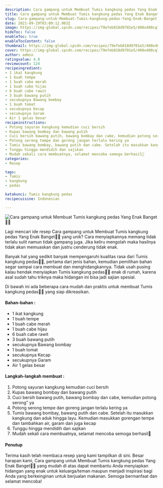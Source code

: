 ```yaml
---
description: Cara gampang untuk Membuat Tumis kangkung pedas Yang Enak Banget"
title: Cara gampang untuk Membuat Tumis kangkung pedas Yang Enak Banget
slug: Cara-gampang-untuk-Membuat-Tumis-kangkung-pedas-Yang-Enak-Banget
date: 2021-09-29T03:09:12.063Z
image: https://img-global.cpcdn.com/recipes/79efeb818d9701e5/400x400cq70/photo.jpg
hideToc: false
enableToc: true
enableTocContent: false
thumbnail: https://img-global.cpcdn.com/recipes/79efeb818d9701e5/400x400cq70/photo.jpg
cover: https://img-global.cpcdn.com/recipes/79efeb818d9701e5/400x400cq70/photo.jpg
author: admin
ratingvalue: 4.8
reviewcount: 124
recipeingredient:
- 1 ikat kangkung
- 1 buah tempe
- 1 buah cabe merah
- 1 buah cabe hijau
- 6 buah cabe rawit
- 3 buah bawang putih
- secukupnya Bawang bombay
- 1 buah tomat
- secukupnya Kecap
- secukupnya Garam
- Air 1 gelas besar
recipeinstructions:
- Potong sayuran kangkung kemudian cuci bersih
- Kupas bawang bombay dan bawang putih
- Cuci bersih bawang putih, bawang bombay dan cabe, kemudian potong serong” ya
- Potong serong tempe dan goreng jangan terlalu kering ya
- Tumis bawang bombay, bawang putih dan cabe. Setelah itu masukkan kangkung dan aduk hingga layu. Kemudian masukkan gorengan tempe dan tambahkan air, garam dan juga kecap
- Tunggu hingga mendidih dan sajikan
- Mudah sekali cara membuatnya, selamat mencoba semoga berhasil🤗
categories:
- Resep

tags:
- Tumis
- kangkung
- pedas

katakunci: Tumis kangkung pedas
recipecuisine: Indonesian

---
```


![Cara gampang untuk Membuat Tumis kangkung pedas Yang Enak Banget👩‍🍳](https://img-global.cpcdn.com/recipes/79efeb818d9701e5/400x400cq70/photo.jpg)

Lagi mencari ide resep Cara gampang untuk Membuat Tumis kangkung pedas Yang Enak Banget👩‍🍳 yang unik? Cara menyiapkannya memang tidak terlalu sulit namun tidak gampang juga. Jika keliru mengolah maka hasilnya tidak akan memuaskan dan justru cenderung tidak enak.

Banyak hal yang sedikit banyak mempengaruhi kualitas rasa dari Tumis kangkung pedas👩‍🍳, pertama dari jenis bahan, kemudian pemilihan bahan segar sampai cara membuat dan menghidangkannya. Tidak usah pusing kalau hendak menyiapkan Tumis kangkung pedas👩‍🍳 enak di rumah, karena asal sudah tahu triknya maka hidangan ini bisa jadi sajian spesial.

Di bawah ini ada beberapa cara mudah dan praktis untuk membuat Tumis kangkung pedas👩‍🍳 yang siap dikreasikan.

<!--inarticleads1-->

#### Bahan-bahan :

- 1 ikat kangkung
- 1 buah tempe
- 1 buah cabe merah
- 1 buah cabe hijau
- 6 buah cabe rawit
- 3 buah bawang putih
- secukupnya Bawang bombay
- 1 buah tomat
- secukupnya Kecap
- secukupnya Garam
- Air 1 gelas besar

<!--inarticleads2-->

#### Langkah-langkah membuat :

1. Potong sayuran kangkung kemudian cuci bersih
1. Kupas bawang bombay dan bawang putih
1. Cuci bersih bawang putih, bawang bombay dan cabe, kemudian potong serong” ya
1. Potong serong tempe dan goreng jangan terlalu kering ya
1. Tumis bawang bombay, bawang putih dan cabe. Setelah itu masukkan kangkung dan aduk hingga layu. Kemudian masukkan gorengan tempe dan tambahkan air, garam dan juga kecap
1. Tunggu hingga mendidih dan sajikan
1. Mudah sekali cara membuatnya, selamat mencoba semoga berhasil🤗

#### Penutup

Terima kasih telah membaca resep yang kami tampilkan di sini. Besar harapan kami, Cara gampang untuk Membuat Tumis kangkung pedas Yang Enak Banget👩‍🍳 yang mudah di atas dapat membantu Anda menyiapkan hidangan yang enak untuk keluarga/teman maupun menjadi inspirasi bagi Anda yang berkeinginan untuk berjualan makanan. Semoga bermanfaat dan selamat mencoba!